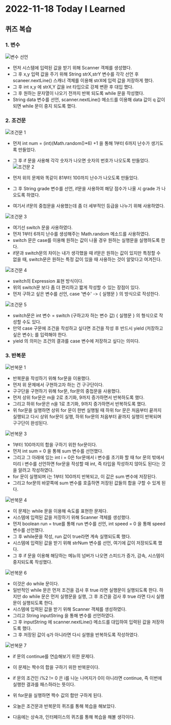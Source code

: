 # 2022-11-18 Today I Learned

## 퀴즈 복습

### 1. 변수

![변수 선언](https://user-images.githubusercontent.com/115538330/202857092-22e2e80f-ed27-456f-b770-d15256c3c9df.png)<br>

- 먼저 시스템에 입력된 값을 받기 위해 Scanner 객체를 생성했다.
- 그 후 x,y 입력 값을 주기 위해 String strX,strY 변수를 각각 선언 후 scaneer.nextLine() 스캐너 객체를 이용해
strX에 입력 값을 저장하게 했다.
- 그 후 int x,y 에 strX,Y 값을 int 타입으로 강제 변환 후 대입 했다.
- 그 후 원하는 문자열이 나오기 전까지 반복 되도록 while 문을 작성했다.
- String data 변수를 선언, scanner.nextLine() 메소드를 이용해 data 값이 q 값이 되면 while 문이 중지 되도록 했다.

### 2. 조건문

![조건문 1](https://user-images.githubusercontent.com/115538330/202857400-ae5dd4e2-9e2c-4cfb-a69c-4d55cd7d236f.png)<br>

- 먼저 int num = (int)(Math.random()*6) +1 을 통해 1부터 6까지 난수가 생기도록 만들었다.
- 그 후 if 문을 사용해 각각 숫자가 나오면 숫자의 번호가 나오도록 만들었다.
![조건문 2](https://user-images.githubusercontent.com/115538330/202857457-f1c4a71e-553d-40e8-83fe-86d3b03eaa30.png)<br>

- 먼저 위의 문제와 똑같이 81부터 100까지 난수가 나오도록 만들었다.
- 그 후 String grade 변수를 선언, if문을 사용하여 해당 점수가 나올 시 grade 가 나오도록 하였다.
- 여기서 if문의 중첩문을 사용했는데 좀 더 세부적인 등급을 나누기 위해 사용하였다.

![조건문 3](https://user-images.githubusercontent.com/115538330/202857518-e9f08855-dc7f-4b4e-b535-5db069987955.png)<br>

- 여기선 switch 문을 사용하였다.
- 먼저 1부터 6까지 난수를 생성해주는 Math.random 메소드를 사용하였다.
- switch 문은 case를 이용해 원하는 값이 나올 경우 원하는 실행문을 실행하도록 한다.
- if문과 switch문의 차이는 내가 생각했을 때 if문은 원하는 값이 있지만 특정할 수 없을 때, switch문은 원하는 특정 값이 있을 때
사용하는 것이 알맞다고 여겨진다.

![조건문 4](https://user-images.githubusercontent.com/115538330/202857614-13fe04cb-4cae-49f6-a4d4-110229bdd9eb.png)<br>

- switch의 Expression 표현 방식이다.
- 위의 switch문 보다 좀 더 편리하고 짧게 작성할 수 있는 장점이 있다.
- 먼저 구하고 싶은 변수를 선언, case '변수' -> { 실행문 } 의 방식으로 작성한다.

![조건문 5](https://user-images.githubusercontent.com/115538330/202857710-444701da-7ee0-4c99-9e11-7229e1089b85.png)<br>

- switch문은 int 변수 = switch (구하고자 하는 변수 값) { 실행문 } 의 형식으로 작성할 수도 있다.
- 만약 case 구문에 조건을 작성하고 싶다면 조건을 작성 후 반드시 yield (저장하고 싶은 변수); 를 입력해야 한다.
- yield 의 의미는 조건의 결과를 case 변수에 저장하고 싶다는 의미다.

### 3. 반복문

![반복문 1](https://user-images.githubusercontent.com/115538330/202857823-55831e3c-2d79-4413-b970-913c0223a6b5.png)<br>

- 반복문을 작성하기 위해 for문을 이용했다.
- 먼저 위 문제에서 구현하고자 하는 건 구구단이다.
- 구구단을 구현하기 위해 for문, for문의 중첩문을 사용했다.
- 먼저 상위 for문은 m을 2로 초기화, 9까지 증가하면서 반복하도록 했다.
- 그리고 하위 for문은 n을 1로 초기화, 9까지 증가하면서 반복하도록 했다.
- 위 for문을 실행하면 상위 for 문이 한번 실행될 때 하위 for 문은 처음부터 끝까지 실행되고 다시 상위 for문이 실행, 하위 for문의 처음부터 끝까지 실행이 반복되며
구구단이 완성된다.

![반복문 3](https://user-images.githubusercontent.com/115538330/202857982-e87b08e5-fd24-433d-b46b-2f0abc028979.png)<br>

- 1부터 100까지의 합을 구하기 위한 for문이다.
- 먼저 int sum = 0 을 통해 sum 변수를 선언했다.
- 그리고 그 아래에 있는 int i = 0은 for문에서 i 변수를 초기화 할 때 for 문의 밖에서 미리 i 변수를 선언하면 for문을 작성할 때 int, 즉 타입을 작성하지 않아도
된다는 것을 알려고 작성하였다. 
- for 문이 실행되며 i는 1부터 100까지 반복되고, 이 값은 sum 변수에 저장된다.
- 그리고 for문의 바깥쪽에 sum 변수를 호출하면 저장된 값들의 합을 구할 수 있게 된다.

![반복문 4](https://user-images.githubusercontent.com/115538330/202858107-2122d8f2-5a84-49d4-abcb-4e865eb5e24a.png)<br>

- 이 문제는 while 문을 이용해 속도를 표현한 문제다.
- 시스템에 입력된 값을 저장하기 위해 Scanner 객체를 생성했다.
- 먼저 boolean run = true를 통해 run 변수를 선언, int speed = 0 을 통해 speed 변수를 선언했다.
- 그 후 while문을 작성, run 값이 true라면 계속 실행되도록 했다.
- 시스템에 입력된 값을 받기 위해 strNum 변수를 선언, 여기에 값이 저장되도록 했다.
- 그 후 if 문을 이용해 해당하는 메뉴의 넘버가 나오면 스피드가 증가, 감속, 시스템이 중지되도록 작성했다.

![반복문 6](https://user-images.githubusercontent.com/115538330/202858301-c5802985-3fdb-4279-9617-ff085d730d51.png)<br>

- 이것은 do while 문이다.
- 일반적인 while 문은 먼저 조건을 검사 후 true 라면 실행문이 실행되도록 한다. 하지만 do while 문은
먼저 실행문을 실행, 그 후 조건을 검사 후 true 라면 다시 실행문이 실행되도록 한다.
- 시스템에 입력된 값을 받기 위해 Scanner 객체를 생성하였다.
- 그리고 String inputString 을 통해 변수를 선언하였다.
- 그 후 inputString 에 scanner.nextLine() 메소드를 대입하여 입력된 값을 저장하도록 했다.
- 그 후 저장된 값이 q가 아니라면 다시 실행을 반복하도록 작성하였다.

![반복문 7](https://user-images.githubusercontent.com/115538330/202858409-de98551a-61aa-4592-b492-eeb0d2726941.png)<br>

- if 문의 continue를 연습해보기 위한 문제다.
- 이 문제는 짝수의 합을 구하기 위한 반복문이다.
- if 문의 조건인 i%2 != 0 은 i를 나눈 나머지가 0이 아니라면 continue, 즉 이번에 실행한 결과를 패스하라는 뜻이다.
- 위 for문을 실행하면 짝수 값의 합만 구하게 된다.

- 오늘은 조건문과 반복문의 퀴즈를 통해 복습을 해보았다.
- 다음에는 상속과, 인터페이스의 퀴즈를 통해 복습을 해볼 생각이다.










